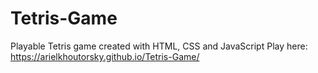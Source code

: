 # Tetris-Game
Playable Tetris game created with HTML, CSS and JavaScript
Play here: https://arielkhoutorsky.github.io/Tetris-Game/
